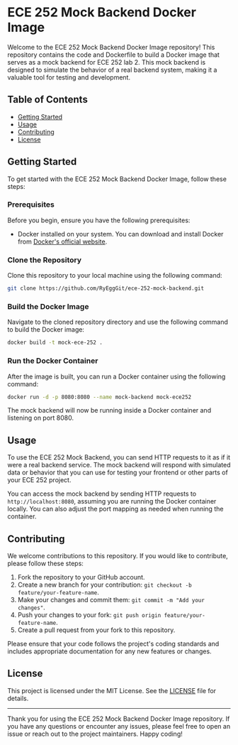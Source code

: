 # ECE 252 Mock Backend Docker Image

Welcome to the ECE 252 Mock Backend Docker Image repository! This repository contains the code and Dockerfile to build a Docker image that serves as a mock backend for ECE 252 lab 2. This mock backend is designed to simulate the behavior of a real backend system, making it a valuable tool for testing and development.

## Table of Contents

- [Getting Started](#getting-started)
- [Usage](#usage)
- [Contributing](#contributing)
- [License](#license)

## Getting Started

To get started with the ECE 252 Mock Backend Docker Image, follow these steps:

### Prerequisites

Before you begin, ensure you have the following prerequisites:

- Docker installed on your system. You can download and install Docker from [Docker's official website](https://www.docker.com/get-started).

### Clone the Repository

Clone this repository to your local machine using the following command:

```bash
git clone https://github.com/RyEggGit/ece-252-mock-backend.git
```

### Build the Docker Image

Navigate to the cloned repository directory and use the following command to build the Docker image:

```bash
docker build -t mock-ece-252 .
```

### Run the Docker Container

After the image is built, you can run a Docker container using the following command:

```bash
docker run -d -p 8080:8080 --name mock-backend mock-ece252
```

The mock backend will now be running inside a Docker container and listening on port 8080.

## Usage

To use the ECE 252 Mock Backend, you can send HTTP requests to it as if it were a real backend service. The mock backend will respond with simulated data or behavior that you can use for testing your frontend or other parts of your ECE 252 project.

You can access the mock backend by sending HTTP requests to `http://localhost:8080`, assuming you are running the Docker container locally. You can also adjust the port mapping as needed when running the container.

## Contributing

We welcome contributions to this repository. If you would like to contribute, please follow these steps:

1. Fork the repository to your GitHub account.
2. Create a new branch for your contribution: `git checkout -b feature/your-feature-name`.
3. Make your changes and commit them: `git commit -m "Add your changes"`.
4. Push your changes to your fork: `git push origin feature/your-feature-name`.
5. Create a pull request from your fork to this repository.

Please ensure that your code follows the project's coding standards and includes appropriate documentation for any new features or changes.

## License

This project is licensed under the MIT License. See the [LICENSE](LICENSE) file for details.

---

Thank you for using the ECE 252 Mock Backend Docker Image repository. If you have any questions or encounter any issues, please feel free to open an issue or reach out to the project maintainers. Happy coding!

